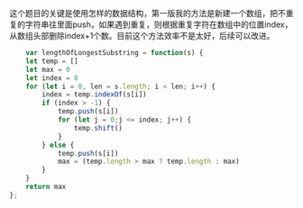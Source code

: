 这个题目的关键是使用怎样的数据结构，第一版我的方法是新建一个数组，把不重复的字符串往里面push，如果遇到重复，则根据重复字符在数组中的位置index，从数组头部删除index+1个数。目前这个方法效率不是太好，后续可以改进。
```js
    var lengthOfLongestSubstring = function(s) {
    let temp = []
    let max = 0
    let index = 0
    for (let i = 0, len = s.length; i < len; i++) {
        index = temp.indexOf(s[i])
        if (index > -1) {
            temp.push(s[i])
            for (let j = 0;j <= index; j++) {
                temp.shift()
            }
        } else {
            temp.push(s[i])
            max = (temp.length > max ? temp.length : max)
        }
    }
    return max
};
```